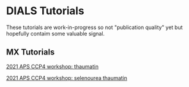 # DIALS Tutorials

These tutorials are work-in-progress so not "publication quality" yet
but hopefully contaim some valuable signal.

## MX Tutorials

[2021 APS CCP4 workshop: thaumatin](./thaumatin/processing_in_detail.md)

[2021 APS CCP4 workshop: selenourea thaumatin](./se-thaumatin/processing_in_detail.md)

